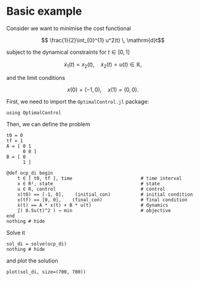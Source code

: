# Basic example

Consider we want to minimise the cost functional

```math
    \frac{1}{2}\int_{0}^{1} u^2(t) \, \mathrm{d}t
```

subject to the dynamical constraints for $t \in [0, 1]$

```math
    \dot x_1(t) = x_2(t), \quad \dot x_2(t) = u(t) \in \mathbb{R},
```

and the limit conditions

```math
    x(0) = (-1, 0), \quad x(1) = (0, 0).
```

First, we need to import the `OptimalControl.jl` package:

```@example main
using OptimalControl
```

Then, we can define the problem

```@example main
t0 = 0
tf = 1
A = [ 0 1
      0 0 ]
B = [ 0
      1 ]

@def ocp_di begin
    t ∈ [ t0, tf ], time                         # time interval
    x ∈ R², state                                # state
    u ∈ R, control                               # control
    x(t0) == [-1, 0],    (initial_con)           # initial condition
    x(tf) == [0, 0],    (final_con)              # final condition
    ẋ(t) == A * x(t) + B * u(t)                  # dynamics
    ∫( 0.5u(t)^2 ) → min                         # objective
end
nothing # hide
```

Solve it

```@example main
sol_di = solve(ocp_di)
nothing # hide
```

and plot the solution

```@example main
plot(sol_di, size=(700, 700))
```
